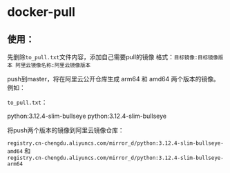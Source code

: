 # docker-pull

## 使用：
先删除`to_pull.txt`文件内容，添加自己需要pull的镜像
格式：`目标镜像:目标镜像版本 阿里云镜像名称:阿里云镜像版本`

push到master，将在阿里云公开仓库生成 arm64 和 amd64 两个版本的镜像。
例如：

`to_pull.txt`：

python:3.12.4-slim-bullseye python:3.12.4-slim-bullseye

将push两个版本的镜像到阿里云镜像仓库：

`registry.cn-chengdu.aliyuncs.com/mirror_d/python:3.12.4-slim-bullseye-amd64` 和  
`registry.cn-chengdu.aliyuncs.com/mirror_d/python:3.12.4-slim-bullseye-arm64`
